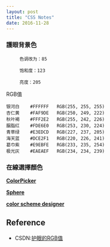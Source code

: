 ```yaml
---
layout: post
title: "CSS Notes"
date: 2016-11-28
---
```


### 護眼背景色

```
     色调改为：85

     饱和度：123

     亮度：205
```

RGB值

```
银河白    #FFFFFF   RGB(255, 255, 255)
杏仁黄    #FAF9DE   RGB(250, 249, 222)
秋叶褐    #FFF2E2   RGB(255, 242, 226)
胭脂红    #FDE6E0   RGB(253, 230, 224)
青草绿    #E3EDCD   RGB(227, 237, 205)
海天蓝    #DCE2F1   RGB(220, 226, 241)
葛巾紫    #E9EBFE   RGB(233, 235, 254)
极光灰    #EAEAEF   RGB(234, 234, 239)
```

### 在線選擇顏色

[**ColorPicker**](http://www.colorpicker.com/)

[**Sphere**](https://galactic.ink/sphere/)

[**color scheme designer**](http://colorschemedesigner.com/)


## Reference

 - CSDN:[护眼的RGB值](http://blog.csdn.net/zhengqiqiqinqin/article/details/8175893)
